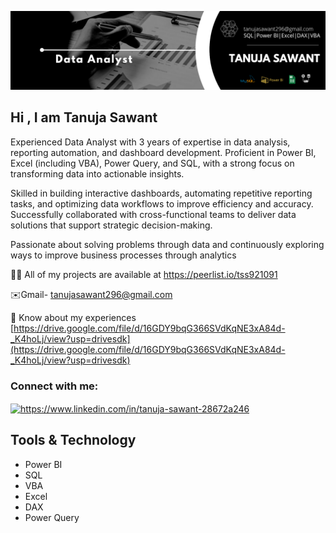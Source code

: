 ![](https://github.com/Tanuja54/TanujaSawant-Profil-/blob/main/Black%20%26%20White%20Modern%20Minimalist%20Data%20Analyst%20LinkedIn%20Banner_20250702_130243_0000.png)

## Hi , I am Tanuja Sawant

Experienced Data Analyst with 3 years of expertise in data analysis, reporting automation, and dashboard development. Proficient in Power BI, Excel (including VBA), Power Query, and SQL, with a strong focus on transforming data into actionable insights.

Skilled in building interactive dashboards, automating repetitive reporting tasks, and optimizing data workflows to improve efficiency and accuracy. Successfully collaborated with cross-functional teams to deliver data solutions that support strategic decision-making.

Passionate about solving problems through data and continuously exploring ways to improve business processes through analytics

👨‍💻 All of my projects are available at https://peerlist.io/tss921091

✉️Gmail- tanujasawant296@gmail.com

📄 Know about my experiences [https://drive.google.com/file/d/16GDY9bqG366SVdKqNE3xA84d-_K4hoLj/view?usp=drivesdk](https://drive.google.com/file/d/16GDY9bqG366SVdKqNE3xA84d-_K4hoLj/view?usp=drivesdk)

<h3 align="left">Connect with me:</h3>
<p align="left">
<a href="https://linkedin.com/in/https://www.linkedin.com/in/tanuja-sawant-28672a246" target="blank"><img align="center" src="https://raw.githubusercontent.com/rahuldkjain/github-profile-readme-generator/master/src/images/icons/Social/linked-in-alt.svg" alt="https://www.linkedin.com/in/tanuja-sawant-28672a246" height="30" width="40" /></a>
</p>

## Tools & Technology
* Power BI
* SQL
* VBA
* Excel
* DAX
* Power Query
